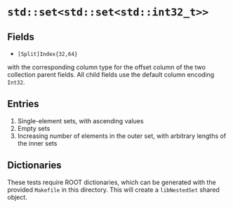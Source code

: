 # `std::set<std::set<std::int32_t>>`

## Fields

 * `[Split]Index{32,64}`

with the corresponding column type for the offset column of the two collection parent fields.
All child fields use the default column encoding `Int32`.

## Entries

1. Single-element sets, with ascending values
2. Empty sets
3. Increasing number of elements in the outer set, with arbitrary lengths of the inner sets

## Dictionaries

These tests require ROOT dictionaries, which can be generated with the provided `Makefile` in this directory. This will create a `libNestedSet` shared object.
